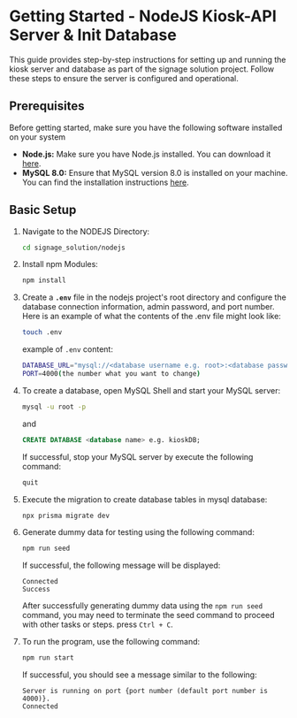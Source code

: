 
# **Getting Started - NodeJS Kiosk-API Server & Init Database**
This guide provides step-by-step instructions for setting up and running the kiosk server and database as part of the signage solution project. Follow these steps to ensure the server is configured and operational.

## Prerequisites

Before getting started, make sure you have the following software installed on your system
- **Node.js:** Make sure you have Node.js installed. You can download it [here](https://nodejs.org/).
- **MySQL 8.0:** Ensure that MySQL version 8.0 is installed on your machine. You can find the installation instructions [here](https://dev.mysql.com/doc/mysql-installation-excerpt/8.0/en/).


## Basic Setup

1. Navigate to the NODEJS Directory:
   ```sh
   cd signage_solution/nodejs
   ```
   
2. Install npm Modules:
   ```sh
   npm install
   ```

3. Create a **`.env`** file in the nodejs project's root directory and configure the database connection information, admin password, and port number.
   Here is an example of what the contents of the .env file might look like:
   ```sh
   touch .env
   ```
   
   example of `.env` content:
   ```sh
   DATABASE_URL="mysql://<database username e.g. root>:<database password e.g. pass@word>@<database host e.g. localhost>:3306/<database name e.g. kioskDB>"
   PORT=4000(the number what you want to change)
   ```

4. To create a database, open MySQL Shell and start your MySQL server:
   ```sh
   mysql -u root -p
   ```
   and
   ```sql
   CREATE DATABASE <database name> e.g. kioskDB;
   ```
   If successful, stop your MySQL server by execute the following command:
   ```sql
   quit
   ```
5. Execute the migration to create database tables in mysql database:
   ```sh
   npx prisma migrate dev
   ```
6. Generate dummy data for testing using the following command:
   ```sh
   npm run seed
   ```

   If successful, the following message will be displayed:
  
   ```plaintext
   Connected
   Success
   ```
   After successfully generating dummy data using the `npm run seed` command, you may need to terminate the seed command to proceed with other tasks or steps. press `Ctrl + C`.

7. To run the program, use the following command:
   ```sh
   npm run start
   ```

   If successful, you should see a message similar to the following:
  
   ```plaintext
   Server is running on port {port number (default port number is 4000)}.
   Connected
   ```
